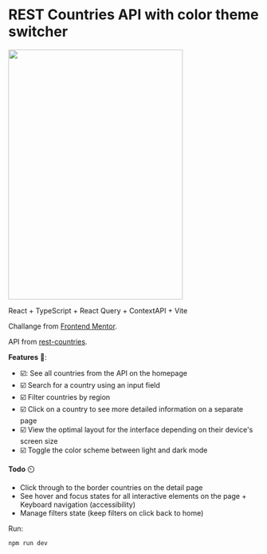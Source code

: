 # REST Countries API with color theme switcher


<img src="https://github.com/bandeiraos/reactjs-countries/assets/15945788/dbf47867-4a63-46d5-b615-9ba0da818c78" width="350" height="500" />



React + TypeScript + React Query + ContextAPI + Vite

Challange from [Frontend Mentor](https://www.frontendmentor.io/challenges/rest-countries-api-with-color-theme-switcher-5cacc469fec04111f7b848ca).

API from [rest-countries](https://restcountries.com/).

**Features** 🌠:

- ☑️: See all countries from the API on the homepage
- ☑️ Search for a country using an input field
- ☑️ Filter countries by region
- ☑️ Click on a country to see more detailed information on a separate page
- ☑️ View the optimal layout for the interface depending on their device's screen size
- ☑️ Toggle the color scheme between light and dark mode

**Todo** ⏲️

- Click through to the border countries on the detail page
- See hover and focus states for all interactive elements on the page + Keyboard navigation (accessibility)
- Manage filters state (keep filters on click back to home)


Run:
```
npm run dev
```
